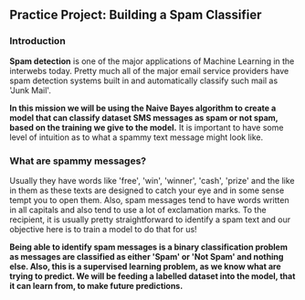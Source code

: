 ## Practice Project: Building a Spam Classifier

### Introduction

**Spam detection** is one of the major applications of Machine Learning in the interwebs today. Pretty much all of the major email service providers have spam detection systems built in and automatically classify such mail as 'Junk Mail'.

**In this mission we will be using the Naive Bayes algorithm to create a model that can classify dataset SMS messages as spam or not spam, based on the training we give to the model.** It is important to have some level of intuition as to what a spammy text message might look like.

### What are spammy messages?

Usually they have words like 'free', 'win', 'winner', 'cash', 'prize' and the like in them as these texts are designed to catch your eye and in some sense tempt you to open them. Also, spam messages tend to have words written in all capitals and also tend to use a lot of exclamation marks. To the recipient, it is usually pretty straightforward to identify a spam text and our objective here is to train a model to do that for us!

**Being able to identify spam messages is a binary classification problem as messages are classified as either 'Spam' or 'Not Spam' and nothing else. Also, this is a supervised learning problem, as we know what are trying to predict. We will be feeding a labelled dataset into the model, that it can learn from, to make future predictions.**
